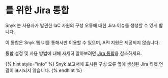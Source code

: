 # 를 위한 Jira 통합

Snyk 는 사용자가 발견한 IaC 자원의 구성 오류에 대한 Jira 이슈를 생성할 수 있게 합니다.

이 통합은 Snyk 웹 UI를 통해서만 이용할 수 있으며, API 지원은 제공되지 않습니다.

통합 설정 및 사용 방법에 대해 자세히 알아보려면 [Jira 통합](../../../integrate-with-snyk/jira-and-slack-integrations/jira-integration.md)을 참조하세요.

{% hint style="info" %}
Snyk 보고서에 표시된 구성 오류 옆에 생성된 Jira 티켓 연결이 표시되지 않습니다.
{% endhint %}